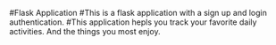 #Flask Application
#This is a flask application with a sign up and login authentication.
#This application hepls you track your favorite daily activities. And the things you most enjoy.
